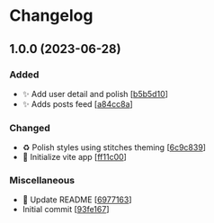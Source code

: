 # Changelog

<a name="1.0.0"></a>

## 1.0.0 (2023-06-28)

### Added

-   ✨ Add user detail and polish [[b5b5d10](https://github.com/jancama2/smartlook/commit/b5b5d10ee2556024df23766db1aa74ec87d7b4f2)]
-   ✨ Adds posts feed [[a84cc8a](https://github.com/jancama2/smartlook/commit/a84cc8ad7b5dba58958dadd0a78bcc2cc0cde635)]

### Changed

-   ♻️ Polish styles using stitches theming [[6c9c839](https://github.com/jancama2/smartlook/commit/6c9c83978875fce1adcb2e9d2de7702f570d56bb)]
-   🔧 Initialize vite app [[ff11c00](https://github.com/jancama2/smartlook/commit/ff11c001152a9cdde7088f8f6f343de1b3d3a501)]

### Miscellaneous

-   📝 Update README [[6977163](https://github.com/jancama2/smartlook/commit/697716377a0586ef135226a30b0634fd4bc883e4)]
-   Initial commit [[93fe167](https://github.com/jancama2/smartlook/commit/93fe167b38403cd35cff07623388fdf2b08e52e6)]
